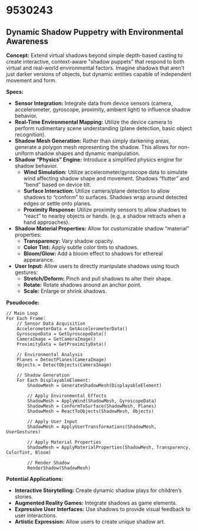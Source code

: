 # 9530243

## Dynamic Shadow Puppetry with Environmental Awareness

**Concept:** Extend virtual shadows beyond simple depth-based casting to create interactive, context-aware "shadow puppets" that respond to both virtual and real-world environmental factors. Imagine shadows that aren’t just darker versions of objects, but dynamic entities capable of independent movement and form.

**Specs:**

*   **Sensor Integration:** Integrate data from device sensors (camera, accelerometer, gyroscope, proximity, ambient light) to influence shadow behavior.
*   **Real-Time Environmental Mapping:** Utilize the device camera to perform rudimentary scene understanding (plane detection, basic object recognition).
*   **Shadow Mesh Generation:** Rather than simply darkening areas, generate a polygon mesh representing the shadow. This allows for non-uniform shadow shapes and dynamic manipulation.
*   **Shadow “Physics” Engine:** Introduce a simplified physics engine for shadow behavior. 
    *   **Wind Simulation:**  Utilize accelerometer/gyroscope data to simulate wind affecting shadow shape and movement. Shadows “flutter” and “bend” based on device tilt.
    *   **Surface Interaction:** Utilize camera/plane detection to allow shadows to “conform” to surfaces. Shadows wrap around detected edges or settle onto planes.
    *   **Proximity Response:** Utilize proximity sensors to allow shadows to “react” to nearby objects or hands. (e.g. a shadow retracts when a hand approaches).
*   **Shadow Material Properties:** Allow for customizable shadow “material” properties:
    *   **Transparency:** Vary shadow opacity.
    *   **Color Tint:**  Apply subtle color tints to shadows.
    *   **Bloom/Glow:**  Add a bloom effect to shadows for ethereal appearance.
*   **User Input:** Allow users to directly manipulate shadows using touch gestures:
    *   **Stretch/Deform:**  Pinch and pull shadows to alter their shape.
    *   **Rotate:**  Rotate shadows around an anchor point.
    *   **Scale:**  Enlarge or shrink shadows.

**Pseudocode:**

```
// Main Loop
For Each Frame:
    // Sensor Data Acquisition
    AccelerometerData = GetAccelerometerData()
    GyroscopeData = GetGyroscopeData()
    CameraImage = GetCameraImage()
    ProximityData = GetProximityData()

    // Environmental Analysis
    Planes = DetectPlanes(CameraImage)
    Objects = DetectObjects(CameraImage)

    // Shadow Generation
    For Each DisplayableElement:
        ShadowMesh = GenerateShadowMesh(DisplayableElement)

        // Apply Environmental Effects
        ShadowMesh = ApplyWind(ShadowMesh, GyroscopeData)
        ShadowMesh = ConformToSurface(ShadowMesh, Planes)
        ShadowMesh = ReactToObjects(ShadowMesh, Objects)

        // Apply User Input
        ShadowMesh = ApplyUserTransformations(ShadowMesh, UserGestures)

        // Apply Material Properties
        ShadowMesh = ApplyMaterialProperties(ShadowMesh, Transparency, ColorTint, Bloom)

        // Render Shadow
        RenderShadow(ShadowMesh)
```

**Potential Applications:**

*   **Interactive Storytelling:** Create dynamic shadow plays for children’s stories.
*   **Augmented Reality Games:**  Integrate shadows as game elements.
*   **Expressive User Interfaces:** Use shadows to provide visual feedback to user interactions.
*   **Artistic Expression:** Allow users to create unique shadow art.
